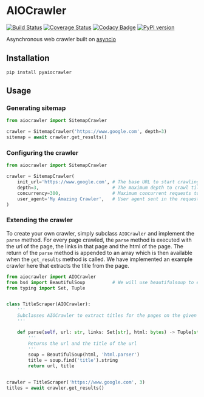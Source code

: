 AIOCrawler
==========
[![Build Status](https://travis-ci.org/tapanpandita/aiocrawler.svg?branch=master)](https://travis-ci.org/tapanpandita/aiocrawler)
[![Coverage Status](https://coveralls.io/repos/github/tapanpandita/aiocrawler/badge.svg?branch=master)](https://coveralls.io/github/tapanpandita/aiocrawler?branch=master)
[![Codacy Badge](https://api.codacy.com/project/badge/Grade/eab04685503c490082f1c6a545c4016e)](https://www.codacy.com/app/tapanpandita/aiocrawler?utm_source=github.com&amp;utm_medium=referral&amp;utm_content=tapanpandita/aiocrawler&amp;utm_campaign=Badge_Grade)
[![PyPI version](https://badge.fury.io/py/pyaiocrawler.svg)](https://badge.fury.io/py/pyaiocrawler)

Asynchronous web crawler built on [asyncio](https://docs.python.org/3/library/asyncio.html)

Installation
------------
```shell
pip install pyaiocrawler
```
Usage
-----
### Generating sitemap
```python
from aiocrawler import SitemapCrawler

crawler = SitemapCrawler('https://www.google.com', depth=3)
sitemap = await crawler.get_results()
```
### Configuring the crawler
```python
from aiocrawler import SitemapCrawler

crawler = SitemapCrawler(
    init_url='https://www.google.com', # The base URL to start crawling from
    depth=3,                           # The maximum depth to crawl till
    concurrency=300,                   # Maximum concurrent requests to make
    user_agent='My Amazing Crawler',   # User agent sent in the request
)
```
### Extending the crawler
To create your own crawler, simply subclass `AIOCrawler` and implement the `parse` method. For every page crawled, the `parse` method is executed with the url of the page, the links in that page and the html of the page. The return of the `parse` method is appended to an array which is then available when the `get_results` method is called. We have implemented an example crawler here that extracts the title from the page.
```python
from aiocrawler import AIOCrawler
from bs4 import BeautifulSoup          # We will use beautifulsoup to extract the title from the html
from typing import Set, Tuple


class TitleScraper(AIOCrawler):
    '''
    Subclasses AIOCrawler to extract titles for the pages on the given domain
    '''

    def parse(self, url: str, links: Set[str], html: bytes) -> Tuple[str, str]:
        '''
        Returns the url and the title of the url
        '''
        soup = BeautifulSoup(html, 'html.parser')
        title = soup.find('title').string
        return url, title


crawler = TitleScraper('https://www.google.com', 3)
titles = await crawler.get_results()
```
